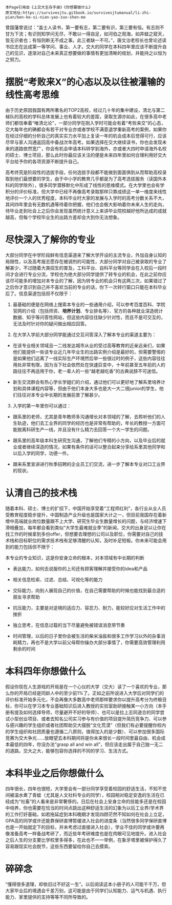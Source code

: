 ```
本Page引用自《上交大生存手册》《你想要做什么》
原文地址:https://survivesjtu.gitbook.io/survivesjtumanual/li-zhi-pian/ben-ke-si-nian-yao-zuo-shen-me
```

曾国藩曾说过：“盖士人读书，第一要有志，第二要有识，第三要有恒。有志则不甘为下流；有识则知学问无尽，不敢以一得自足，如河伯之观海，如井蛙之窥天，皆无识者也；有恒则断无不成之事。此三者缺一不可。”，唐文治老校长也曾论述读书应志在达成第一等学问、事业、人才。交大的同学在本科四年里应该不断提升自己的见识，逐渐对自己未来真正想要做的事情有更加清晰的规划，并能持之以恒为之努力。

# 摆脱“考败来X”的心态以及以往被灌输的线性高考思维
由于历史原因我国有两所著名的TOP2高校，经过几十年的集中建设，清北与第二梯队的高校的学科总体发展上也有着较大的差距，录取生源亦如此，在很多高中老师们都信奉着“唯清北论”，一部分同学在刚入学时可能会有着“考败来交”的心态，交大每年也的确都会有若干对专业亦或者学校不满意退学重新高考的案例，如果你在经过仔细的分析自己的真实实力水平加上复读一年的机会成本后觉得可行，应该尽早与家人沟通返回高中备战次年高考。如果选择在交大继续读书，你也会发现未来的道路依然宽广，你会有机会申请本科转学到海外，亦或者大四时申请海外名校的硕士、博士项目，那么此时你最应该关注的便是未来四年里如何合理利用好交大平台给予你的各项资源不断提升自己。

高考终究是阶段性的选拔手段，任何选拔手段都不能做到面面俱到从而帮助高校录取到他们最想要的学生，由于中小学的教育几乎都是为了高考选拔服务（读国外本科的同学除外），很多同学潜移默化中形成了线性的思维模式。在大学里也会有学积分的评价标准，但大学中已经不再像高考录取那样只靠成绩这一单一维度来线性地评价一个人的优秀程度，本科毕业时大家的发展与入学时的高考分数关系不大，其间四年里会有无数机遇等待着你把握，他们也会极大影响着你未来人生的走向，待毕业走到社会上之后你会发现虽然统计意义上来讲毕业院校越好他所达成的成就越高，但每个学校毕业生的出路方差却会大到你无法想象。

# 尽快深入了解你的专业
大部分同学在中学阶段鲜有信息渠道来了解大学开设的主流专业，外加自身认知的局限性，以及高考报志愿存在被调剂的可能性，大部分同学对自己被录取的专业了解甚少，不过随着大类招生的普及，工科平台、自科平台等同学会在入校后一段时间才会进行专业分流，学校也为绝大部分同学提供了转专业的机会，在此之前你应该尽可能多的增加对本专业的了解，因为转专业的机会只有这两三次，如果错过了之后你才意识到自己并不喜欢当前的专业的话，你下一次转行窗口只能在本科毕业后了。信息渠道包括但不仅限于：

1. 最基础的便是在网络上搜索本专业的一些通用介绍，可以参考百度百科、学院官网的介绍（包括师资、__培养计划__、专业排名等）、官方的各种就业深造统计数据、知乎等问答性网站，但这些内容往往缺少针对性，而且不是可交互的，无法及时针对你的疑问做出相应回答。

2. 在大学入学前大部分同学能通过交互问答深入了解本专业的渠道主要为：

- 在该专业相关领域且一二线发达城市从业的受过高等教育的近亲远亲们，如果他们能提供一些该专业近几年毕业生的出路实例介绍是最好的，但需要警惕的是如果他们远离了一线实际生产环境然后举一些很过时的例子，这些内容往往用处非常有限，因为当下社会依然处在快速巨变中，十年前甚至五年前的人的路往往不再适用于你，老一辈人的一些“越老越吃香”的古典说辞不可迷信。

- 新生交流群会有热心学长学姐们的介绍，通过他们可以更好地了解系里培养计划和具体课程内容等，但由于他们本身大多也是大一大二很junior的学生，他们往往对本专业中长期的发展前景了解甚少。

3. 入学的第一年里你可以通过：

- 跟系里的老师，尤其是青年教师多沟通增长对本领域的了解，去聆听他们的人生轨迹，他们去工业界的同学的经历也是非常有帮助的，年长的教授一方面可能脱离科研生产一线，并且没有什么精力去回答一个大一学生的问题。

- 跟系里的高年级本科生研究生沟通，了解他们专精的小方向，以及毕业后的就业或者继续深造的情况，如果有条件的话可以整合起来分享给系里其他同学和以后入学的同学，功德一件。

- 跟来系里宣讲进行秋季招聘的企业员工们交流，进一步了解本专业对口工业界的现状。

# 认清自己的技术栈
随着本科、硕士、博士的扩招下，中国开始享受着“工程师红利”，各行业从业人员受教育程度稳步提升，中国制造产业升级也是国家大计之一，但目前我国存在着新增中高端就业岗位数量跟不上大学、研究生毕业生数量增长的问题，与经济增速下滑相叠加，每年都会看到类似“大学生最难就业季”的新闻，交大的出身足以让你在找工作的时候拿到多份offer，但想要去理想的公司以及职位，你需要对自己的技术栈和目标职位的需求技术栈有足够清醒的认知，及时补足短板。你未来可能会用到的能力包括但不限于：

本专业的专业知识，这是你安身立命的根本，对本领域有中长期的判断

- 表达能力，如何去说服你的上司还有顾客理解并接受你的idea和产品

- 相关信息检索、过滤、总结、可视化等的能力

- 交际能力，向别人展现自己的价值，在自己需要帮助的时候也能找到最合适的朋友寻求帮助

- 抗压能力，主要是对逆境的适应力、容忍力、耐力，能较好应对生活工作中的挫折

- 独立思考，在信息过载的当下尽量避免被错误消息带节奏

- 时间管理，以后的日子里你会被生活的柴米油盐和很多工作学习以外的杂事消耗精力，再也不是大学以前父母帮你操办大部分事情了，你需要高效管理利用剩余的时间

# 本科四年你想做什么
假设你现在人生游戏的开局是在一个心仪的大学（交大）读了一个喜欢的专业，那么你的开局已经是同龄人中的至少前1%了。正如之前所说进入大学后对同学们的评价标准开始多元化，不会再像大多数高中老师那样要求你以提升高考分为终极目标，你可以在学习本专业基础知识后进入教授的实验室助研接触某一小方向（本手册有提及如何选择导师，尽量避开不好的导师）、也可以是拉上志同道合的同学尝试小型创业项目、或者去知名公司实习参与有价值的项目提升简历竞争力、可以参与感兴趣的学生组织或者社团帮助交大摆脱“文化荒漠”（但我们有必要提醒你校内的学生组织和社团质量也遵循二八原则，值得加入的是少数）、可以参加很多国际竞赛为交大争光……放眼望去本科期间将是你未来很长一段时间里最自由、机会成本最低的四年，你没办法“grasp all and win all”，但应该走出属于自己独一无二的道路。交大之大，能够包容你选择的不同的学习、生活方式。

# 本科毕业之后你想做什么
四年很长，四年也很短，大学里会有一部分同学享受着校园的舒适生活，不知不觉间被温水煮了青蛙（尤其是人文社科专业的同学），校园相对稳定安逸的生活在已经成为“社畜”的人看来是非常奢侈的。日后在社会上安身立命的技能多还是在校园中培养，你也需要在恰当的时间点跳出这种舒适生活的幻象为以后工业界/学术界的工作打好基础，如若拖延症到本科晚期才发现四顾茫然不知如何在社会上立足，GPA高的同学或许还能靠保研直博暂缓进入社会的进度条（当然很多同学保研直博也是一开始就定下的目标，并未考虑过直接进入社会），学业不佳的同学或许要再像准备高考一样备战考研了，而近些年考研难度也是在肉眼可见地提升。进入社会之后人生的分支要比学校里多得多，在此也不一一举例，在象牙塔里被保护得久了容易跟现实社会脱节，这些东西要留给你自己去摸索。

# 碎碎念
“懂得很多道理，却依旧过不好这一生”。以后阅读这本小册子的人可能千千万，但大家毕业后的境遇会千差万别，这可能是由于同学们认知能力、运气与机遇、执行能力、家里提供的支持等等不同所导致的。